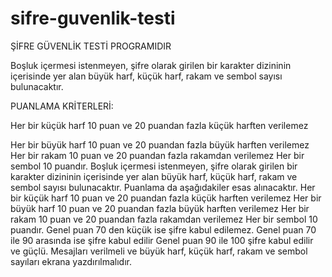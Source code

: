 # sifre-guvenlik-testi
ŞİFRE GÜVENLİK TESTİ PROGRAMIDIR

Boşluk içermesi istenmeyen, şifre olarak girilen bir karakter dizininin içerisinde yer alan büyük harf, küçük harf, rakam ve sembol sayısı bulunacaktır. 

PUANLAMA KRİTERLERİ:

Her bir küçük harf 10 puan ve 20 puandan fazla küçük harften verilemez

Her bir büyük harf 10 puan ve 20 puandan fazla büyük harften verilemez
Her bir rakam 10 puan ve 20 puandan fazla rakamdan verilemez
Her bir sembol 10 puandır.
Boşluk içermesi istenmeyen, şifre olarak girilen bir karakter dizininin içerisinde yer alan büyük harf, küçük harf, rakam ve sembol sayısı bulunacaktır. 
Puanlama da aşağıdakiler esas alınacaktır.
Her bir küçük harf 10 puan ve 20 puandan fazla küçük harften verilemez
Her bir büyük harf 10 puan ve 20 puandan fazla büyük harften verilemez
Her bir rakam 10 puan ve 20 puandan fazla rakamdan verilemez
Her bir sembol 10 puandır.
Genel puan 70 den küçük ise şifre kabul edilemez.
Genel puan 70 ile 90 arasında ise şifre kabul edilir 
Genel puan 90 ile 100 şifre kabul edilir ve güçlü.
Mesajları verilmeli ve büyük harf, küçük harf, rakam ve sembol sayıları ekrana yazdırılmalıdır.

